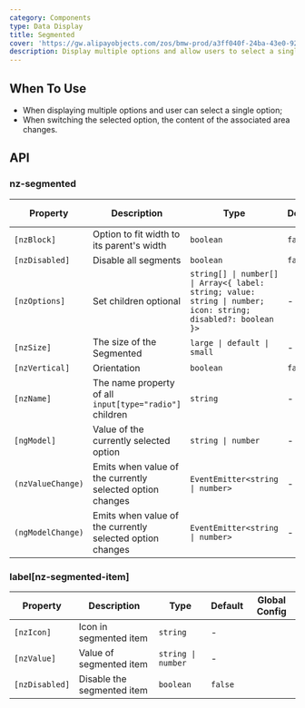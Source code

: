 ```yaml
---
category: Components
type: Data Display
title: Segmented
cover: 'https://gw.alipayobjects.com/zos/bmw-prod/a3ff040f-24ba-43e0-92e9-c845df1612ad.svg'
description: Display multiple options and allow users to select a single option.
---
```


## When To Use

- When displaying multiple options and user can select a single option;
- When switching the selected option, the content of the associated area changes.

## API

### nz-segmented

| Property          | Description                                               | Type                                                                                                          | Default | Global Config |
| ----------------- | --------------------------------------------------------- | ------------------------------------------------------------------------------------------------------------- | ------- | ------------- |
| `[nzBlock]`       | Option to fit width to its parent\'s width                | `boolean`                                                                                                     | `false` |               |
| `[nzDisabled]`    | Disable all segments                                      | `boolean`                                                                                                     | `false` |               |
| `[nzOptions]`     | Set children optional                                     | `string[] \| number[] \| Array<{ label: string; value: string \| number; icon: string; disabled?: boolean }>` | -       |               |
| `[nzSize]`        | The size of the Segmented                                 | `large \| default \| small`                                                                                   | -       | ✅            |
| `[nzVertical]`    | Orientation                                               | `boolean`                                                                                                     | `false` |               |
| `[nzName]`        | The name property of all `input[type="radio"]` children   | `string`                                                                                                      | -       |               |
| `[ngModel]`       | Value of the currently selected option                    | `string \| number`                                                                                            | -       |               |
| `(nzValueChange)` | Emits when value of the currently selected option changes | `EventEmitter<string \| number>`                                                                              | -       |               |
| `(ngModelChange)` | Emits when value of the currently selected option changes | `EventEmitter<string \| number>`                                                                              | -       |               |

### label[nz-segmented-item]

| Property       | Description                | Type               | Default | Global Config |
|----------------|----------------------------|--------------------|---------|---------------|
| `[nzIcon]`     | Icon in segmented item     | `string`           | -       |               |
| `[nzValue]`    | Value of segmented item    | `string \| number` | -       |               |
| `[nzDisabled]` | Disable the segmented item | `boolean`          | `false` |               |
